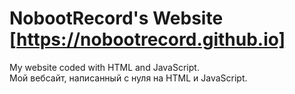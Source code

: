 # NobootRecord's Website [https://nobootrecord.github.io]

My website coded with HTML and JavaScript.\
Мой вебсайт, написанный с нуля на HTML и JavaScript.
